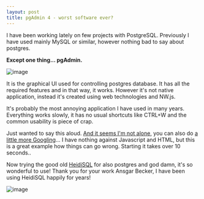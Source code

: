 ```yaml
---
layout: post
title: pgAdmin 4 - worst software ever?
---
```


I have been working lately on few projects with PostgreSQL. Previously I have used mainly MySQL or similar, however nothing bad to say about postgres.

**Except one thing... pgAdmin.**

![image](https://user-images.githubusercontent.com/13457157/154860029-ed0f2d3c-e826-4817-9319-b7fd159545ad.png)


It is the graphical UI used for controlling postgres database. It has all the required features and in that way, it works. 
However it's not native application, instead it's created using web technologies and NW.js.

It's probably the most annoying application I have used in many years. Everything works slowly, it has no usual shortcuts like CTRL+W and the common usability is piece of crap.

Just wanted to say this aloud. [And it seems I'm not alone](https://news.ycombinator.com/item?id=14884713), you can also do [a little more Googling](https://www.google.com/search?q=pgadmin+site%3Aycombinator.com)... I have nothing against Javascript and HTML, but this is a great example how things can go wrong. Starting it takes over 10 seconds..

Now trying the good old [HeidiSQL](https://www.heidisql.com/) for also postgres and god damn, it's so wonderful to use! Thank you for your work Ansgar Becker, I have been using HeidiSQL happily for years!

![image](https://user-images.githubusercontent.com/13457157/154860448-baa36877-2c3f-4f30-8311-215c9b329e29.png)
